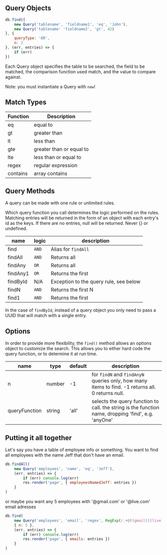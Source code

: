 ## Query Objects

```javascript
db.find([
    new Query('tablename', 'fieldname1', 'eq', 'John'),
    new Query('tablename' 'fieldname2', 'gt', 42)
], {
    queryType: 'OR',
    n: 2
}, (err, entries) => {
    if (err)
})
```
Each Query object specifies the table to be searched, the field to be matched, the comparison function used match, and the value to compare against.

Note: you must instantiate a Query with `new`!

## Match Types

|Function|Description|
|----------|-----------|
|eq|equal to|
|gt|greater than|
|lt|less than|
|gte|greater than or equal to|
|lte|less than or equal to|
|regex|regular expression|
|contains|array contains|

## Query Methods

A query can be made with one rule or unlimited rules.

Which query function you call determines the logic performed on the rules.
Matching entries will be returned in the form of an object with each entry's id as the keys.
If there are no entries, null will be returned.
Never {} or undefined.

|name|logic|description|
|-|-|-|
|find|`AND`|Alias for `findAll`|
|findAll|`AND`|Returns all|
|findAny|`OR`|Returns all|
|findAny1|`OR`|Returns the first|
|findById|N/A|Exception to the query rule, see below|
|findN|`AND`|Returns the first N|
|find1|`AND`|Returns the first|

In the case of `findById`, instead of a query object you only need to pass a UUID that will match with a single entry.

## Options

In order to provide more flexibility, the `find()` method allows an options object to customize the search. This allows you to either hard code the query function, or to determine it at run time.

|name|type|default|description|
|-|-|-|-|
|n|number|-1|for `findN` and `findAnyN` queries only, how many items to find. -1 returns all. 0 returns null.
|queryFunction|string|'all'|selects the query function to call. the string is the function name, dropping 'find', e.g. 'anyOne'


## Putting it all together

Let's say you have a table of employee info or something.
You want to find all employees with the name Jeff that don't have an email.

```javascript
db.findAll(
    new Query('employees', 'name', 'eq', 'Jeff'),
    (err, entries) => {
        if (err) console.log(err)
        res.render('page', { employeesNamedJeff: entries })
    }
)
```

or maybe you want any 5 employees with '@gmail.com' or '@live.com' email adresses 

```javascript
db.find(
    new Query('employees', 'email', 'regex', RegExp(/.+@((gmail)|(live)).com/g)),
    { n: 5 },
    (err, entries) => {
        if (err) console.log(err)
        res.render('page', { emails: entries })
    }
)
```